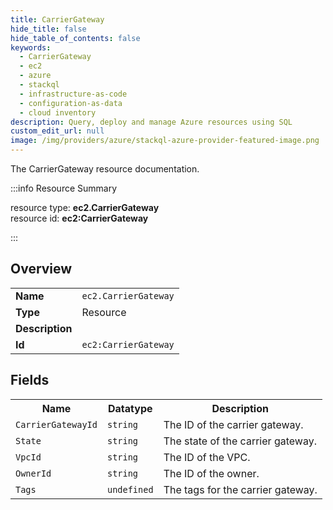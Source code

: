```yaml
---
title: CarrierGateway
hide_title: false
hide_table_of_contents: false
keywords:
  - CarrierGateway
  - ec2
  - azure
  - stackql
  - infrastructure-as-code
  - configuration-as-data
  - cloud inventory
description: Query, deploy and manage Azure resources using SQL
custom_edit_url: null
image: /img/providers/azure/stackql-azure-provider-featured-image.png
---
```

The CarrierGateway resource documentation.

:::info Resource Summary

<div class="row">
<div class="providerDocColumn">
<span>resource type:&nbsp;<b>ec2.CarrierGateway</b></span><br />
<span>resource id:&nbsp;<b>ec2:CarrierGateway</b></span><br />
</div>
</div>

:::

## Overview
<table><tbody>
<tr><td><b>Name</b></td><td><code>ec2.CarrierGateway</code></td></tr>
<tr><td><b>Type</b></td><td>Resource</td></tr>
<tr><td><b>Description</b></td><td></td></tr>
<tr><td><b>Id</b></td><td><code>ec2:CarrierGateway</code></td></tr>
</tbody></table>

## Fields
<table><tbody>
<tr><th>Name</th><th>Datatype</th><th>Description</th></tr>
<tr><td><code>CarrierGatewayId</code></td><td><code>string</code></td><td>The ID of the carrier gateway.</td></tr><tr><td><code>State</code></td><td><code>string</code></td><td>The state of the carrier gateway.</td></tr><tr><td><code>VpcId</code></td><td><code>string</code></td><td>The ID of the VPC.</td></tr><tr><td><code>OwnerId</code></td><td><code>string</code></td><td>The ID of the owner.</td></tr><tr><td><code>Tags</code></td><td><code>undefined</code></td><td>The tags for the carrier gateway.</td></tr>
</tbody></table>